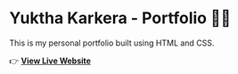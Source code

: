 # Yuktha Karkera - Portfolio 👩‍💻

This is my personal portfolio built using HTML and CSS.

👉 **[View Live Website](https://Yukthakarkera.github.io/yuktha-portfolio/)**
